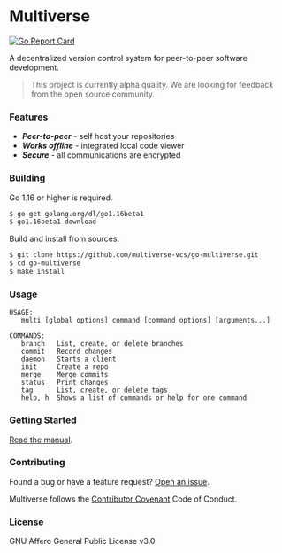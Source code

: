 # Multiverse

[![Go Report Card](https://goreportcard.com/badge/github.com/multiverse-vcs/go-multiverse)](https://goreportcard.com/report/github.com/multiverse-vcs/go-multiverse)

A decentralized version control system for peer-to-peer software development.

> This project is currently alpha quality. We are looking for feedback from the open source community.

### Features

- ***Peer-to-peer*** - self host your repositories
- ***Works offline*** - integrated local code viewer
- ***Secure*** - all communications are encrypted

### Building

Go 1.16 or higher is required.

```bash
$ go get golang.org/dl/go1.16beta1
$ go1.16beta1 download
```

Build and install from sources.

```bash
$ git clone https://github.com/multiverse-vcs/go-multiverse.git
$ cd go-multiverse
$ make install
```

### Usage

```
USAGE:
   multi [global options] command [command options] [arguments...]
   
COMMANDS:
   branch   List, create, or delete branches
   commit   Record changes
   daemon   Starts a client
   init     Create a repo
   merge    Merge commits
   status   Print changes
   tag      List, create, or delete tags
   help, h  Shows a list of commands or help for one command
```

### Getting Started

[Read the manual](https://www.multiverse-vcs.com/docs/).

### Contributing

Found a bug or have a feature request? [Open an issue](https://github.com/multiverse-vcs/go-multiverse/issues/new).

Multiverse follows the [Contributor Covenant](https://contributor-covenant.org/version/2/0/code_of_conduct/) Code of Conduct.

### License

GNU Affero General Public License v3.0
